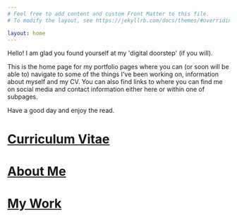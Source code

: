 ```yaml
---
# Feel free to add content and custom Front Matter to this file.
# To modify the layout, see https://jekyllrb.com/docs/themes/#overriding-theme-defaults

layout: home
---
```


Hello! I am glad you found yourself at my 'digital doorstep' (if you will).

This is the home page for my portfolio pages where you can (or soon will be able to) navigate to some of the things I've been working on, information about myself and my CV. You can also find links to where you can find me on social media and contact information either here or within one of subpages.

Have a good day and enjoy the read.



<!-- 
[Curriculum Vitae](https://teodorcarlsson.github.io/online-cv)
-->
# [Curriculum Vitae](http://127.0.0.1:4000/online-cv/)

# [About Me](http://127.0.0.1:4000/about/)

# [My Work](http://127.0.0.1:4000/work/)
